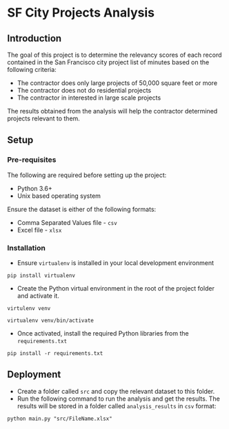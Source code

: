# SF City Projects Analysis

## Introduction
The goal of this project is to determine the relevancy scores of each record contained in the San Francisco city project list of minutes based on the following criteria:

* The contractor does only large projects of 50,000 square feet or more
* The contractor does not do residential projects
* The contractor in interested in large scale projects


The results obtained from the analysis will help the contractor determined projects relevant to them.


## Setup
### Pre-requisites
The following are required before setting up the project:

* Python 3.6+
* Unix based operating system

Ensure the dataset is either of the following formats:

* Comma Separated Values file - `csv`
* Excel file - `xlsx`


### Installation
* Ensure `virtualenv` is installed in your local development environment

```
pip install virtualenv

```
* Create the Python virtual environment in the root of the project folder and activate it.

```
virtulenv venv

virtualenv venv/bin/activate
```
* Once activated, install the required Python libraries from the `requirements.txt`

```
pip install -r requirements.txt

```
## Deployment
* Create a folder called `src` and copy the relevant dataset to this folder.
* Run the following command to run the analysis and get the results. The results will be stored in a folder called `analysis_results` in `csv` format:


```
python main.py "src/FileName.xlsx"
```
